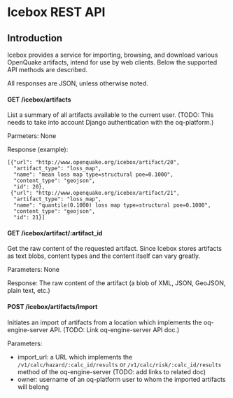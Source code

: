 # Icebox REST API

## Introduction

Icebox provides a service for importing, browsing, and download various OpenQuake artifacts, intend for use by web clients. Below the supported API methods are described.

All responses are JSON, unless otherwise noted.

#### GET /icebox/artifacts

List a summary of all artifacts available to the current user. (TODO: This needs to take into account Django authentication with the oq-platform.)

Parmeters: None

Response (example):

    [{"url": "http://www.openquake.org/icebox/artifact/20",
      "artifact_type": "loss_map",
      "name": "mean loss map type=structural poe=0.1000",
      "content_type": "geojson",
      "id": 20},
     {"url": "http://www.openquake.org/icebox/artifact/21",
      "artifact_type": "loss_map",
      "name": "quantile(0.1000) loss map type=structural poe=0.1000",
      "content_type": "geojson",
      "id": 21}]

#### GET /icebox/artifact/:artifact_id

Get the raw content of the requested artifact. Since Icebox stores artifacts as text blobs, content types and the content itself can vary greatly.

Parameters: None

Response: The raw content of the artifact (a blob of XML, JSON, GeoJSON, plain text, etc.)

#### POST /icebox/artifacts/import

Initiates an import of artifacts from a location which implements the oq-engine-server API. (TODO: Link oq-engine-server API doc.)


Parameters:
  * import_url: a URL which implements the `/v1/calc/hazard/:calc_id/results` or `/v1/calc/risk/:calc_id/results` method of the oq-engine-server (TODO: add links to related doc)
  * owner: username of an oq-platform user to whom the imported artifacts will belong

